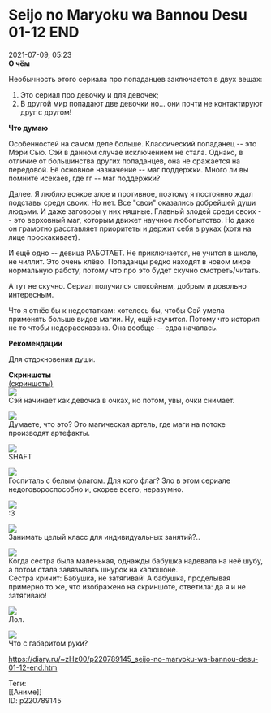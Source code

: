 Seijo no Maryoku wa Bannou Desu 01-12 END
==========================================

   
 2021-07-09, 05:23   
   **О чём**    
   
 Необычность этого сериала про попаданцев заключается в двух вещах:   
 1) Это сериал про девочку и для девочек;   
 2) В другой мир попадают две девочки но... они почти не контактируют друг с другом!   
   
  **Что думаю**    
   
 Особенностей на самом деле больше. Классический попаданец -- это Мэри Сью. Сэй в данном случае исключением не стала. Однако, в отличие от большинства других попаданцев, она не сражается на передовой. Её основное назначение -- маг поддержки. Много ли вы помните исекаев, где гг -- маг поддержки?   
   
 Далее. Я люблю всякое злое и противное, поэтому я постоянно ждал подставы среди своих. Но нет. Все "свои" оказались добрейшей души людьми. И даже заговоры у них няшные. Главный злодей среди своих -- это верховный маг, которым движет научное любопытство. Но даже он грамотно расставляет приоритеты и держит себя в руках (хотя на лице проскакивает).   
   
 И ещё одно -- девица РАБОТАЕТ. Не приключается, не учится в школе, не чиллит. Это очень клёво. Попаданцы редко находят в новом мире нормальную работу, потому что про это будет скучно смотреть/читать.   
   
 А тут не скучно. Сериал получился спокойным, добрым и довольно интересным.   
   
 Что я отнёс бы к недостаткам: хотелось бы, чтобы Сэй умела применять больше видов магии. Ну, ещё научится. Потому что история не то чтобы недорассказана. Она вообще -- едва началась.   
   
  **Рекомендации**    
   
 Для отдохновения души.   
   
  **Скриншоты**    
  [(скриншоты)](https://zHz00.diary.ru/p220789145.htm?index=1#linkmore220789145m1)       
  [![](https://a.radikal.ru/a17/2107/b3/45cfc9dacf0at.jpg)](https://a.radikal.ru/a17/2107/b3/45cfc9dacf0a.jpg)    
 Сэй начинает как девочка в очках, но потом, увы, очки снимает.   
   
  [![](https://d.radikal.ru/d20/2107/b9/fa4cdeee7624t.jpg)](https://d.radikal.ru/d20/2107/b9/fa4cdeee7624.jpg)    
 Думаете, что это? Это магическая артель, где маги на потоке производят артефакты.   
   
  [![](https://c.radikal.ru/c23/2107/a3/6fa29391ec9dt.jpg)](https://c.radikal.ru/c23/2107/a3/6fa29391ec9d.jpg)    
 SHAFT   
   
  [![](https://a.radikal.ru/a35/2107/3b/5bfa14d8bbe6t.jpg)](https://a.radikal.ru/a35/2107/3b/5bfa14d8bbe6.jpg)    
 Госпиталь с белым флагом. Для кого флаг? Зло в этом сериале недоговороспособно и, скорее всего, неразумно.   
   
  [![](https://c.radikal.ru/c00/2107/44/5ef992f3f416t.jpg)](https://c.radikal.ru/c00/2107/44/5ef992f3f416.jpg)    
 :3   
   
  [![](https://c.radikal.ru/c03/2107/78/4651701625ect.jpg)](https://c.radikal.ru/c03/2107/78/4651701625ec.jpg)    
 Занимать целый класс для индивидуальных занятий?..   
   
  [![](https://b.radikal.ru/b21/2107/ab/bd5ec4910478t.jpg)](https://b.radikal.ru/b21/2107/ab/bd5ec4910478.jpg)    
 Когда сестра была маленькая, однажды бабушка надевала на неё шубу, а потом стала завязывать шнурок на капюшоне.   
 Сестра кричит: Бабушка, не затягивай! А бабушка, проделывая примерно то же, что изображено на скриншоте, ответила: да я и не затягиваю!   
   
  [![](https://c.radikal.ru/c00/2107/78/3daa6b42036at.jpg)](https://c.radikal.ru/c00/2107/78/3daa6b42036a.jpg)    
 Лол.   
   
  [![](https://d.radikal.ru/d09/2107/4f/0cf1a5225386t.jpg)](https://d.radikal.ru/d09/2107/4f/0cf1a5225386.jpg)    
 Что с габаритом руки?   
   
      
    
 <https://diary.ru/~zHz00/p220789145_seijo-no-maryoku-wa-bannou-desu-01-12-end.htm>   
   
 Теги:   
 [[Аниме]]   
 ID: p220789145